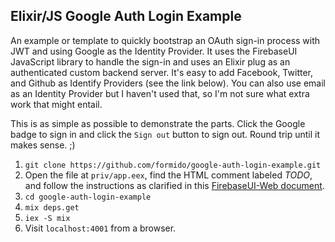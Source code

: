 Elixir/JS Google Auth Login Example
-------------------------

An example or template to quickly bootstrap an OAuth sign-in process
with JWT and using Google as the Identity Provider. It uses the
FirebaseUI JavaScript library to handle the sign-in and uses an Elixir
plug as an authenticated custom backend server. It's easy to add
Facebook, Twitter, and Github as Identify Providers (see the link
below). You can also use email as an Identity Provider but I haven't
used that, so I'm not sure what extra work that might entail.

This is as simple as possible to demonstrate the parts. Click the
Google badge to sign in and click the `Sign out` button to sign out.
Round trip until it makes sense. ;)

1. `git clone https://github.com/formido/google-auth-login-example.git`
2. Open the file at `priv/app.eex`, find the HTML comment labeled *TODO*,
   and follow the instructions as clarified in this
   [FirebaseUI-Web document](https://github.com/firebase/FirebaseUI-Web).
2. `cd google-auth-login-example`
3. `mix deps.get`
4. `iex -S mix`
5. Visit `localhost:4001` from a browser.
